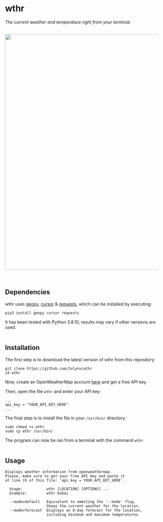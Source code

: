 # wthr
*The current weather and temperature right from your terminal.*
<br><br>

<p align="center">  
  <img width="772" src="https://i.imgur.com/GyVUxL2.png">
</p>
<br>

## Dependencies
wthr uses [geopy](https://pypi.org/project/geopy/), [cursor](https://pypi.org/project/cursor/) & [requests](https://pypi.org/project/requests/), which can be installed by executing:
```
pip3 install geopy cursor requests
```
It has been tested with Python 3.8.10, results may vary if other versions are used.
<br><br>

## Installation
The first step is to download the latest version of wthr from this repository:
```
git clone https://github.com/Julynx/wthr
cd wthr
```
Now, create an OpenWeatherMap account [here](https://home.openweathermap.org/users/sign_up) and get a free API key.

Then, open the file `wthr` and enter your API key:
```
...
api_key = "YOUR_API_KEY_HERE"
...
```
The final step is to install the file in your `/usr/bin/` directory:
```
sudo chmod +x wthr
sudo cp wthr /usr/bin/
```
The program can now be ran from a terminal with the command `wthr`.
<br><br>

## Usage
```
Displays weather information from openweathermap.
Please, make sure to get your free API key and paste it
at line 19 of this file: 'api_key = YOUR_API_KEY_HERE'.

  Usage:           wthr [LOCATION] [OPTIONS] ...
  Example:         wthr Dubai

  --mode=default   Equivalent to ommiting the '--mode' flag.
                   Shows the current weather for the location.
  --mode=forecast  Displays an 8-day forecast for the location,
                   including minimum and maximum temperatures.
```
